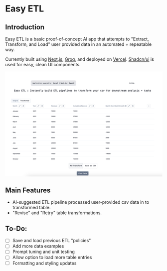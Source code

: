 <a>
  <h1 align="left">Easy ETL</h1>
</a>

## Introduction 

Easy ETL is a basic proof-of-concept AI app that attempts to "Extract, Transform, and Load" user provided data in an automated + repeatable way.

Currently built using [Next.js](https://nextjs.org/), [Groq](https://sdk.vercel.ai/providers/ai-sdk-providers/groq), and deployed on [Vercel](https://vercel.com/docs). [Shadcn/ui](https://ui.shadcn.com/) is used for easy, clean UI components. 

<a>
    <img alt="Easy ETL - Instantly build ETL pipelines to transform your csv for downstream tasks or analysis" src="/public/easy-etl.png">
</a>

## Main Features

* AI-suggested ETL pipeline processed user-provided csv data in to transformed table.
* "Revise" and "Retry" table transformations.

## To-Do:

- [ ] Save and load previous ETL "policies"
- [ ] Add more data examples
- [ ] Prompt tuning and unit testing
- [ ] Allow option to load more table entries
- [ ] Formatting and styling updates

